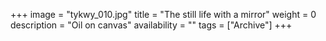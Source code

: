 +++
image = "tykwy_010.jpg"
title = "The still life with a mirror"
weight = 0
description = "Oil on canvas"
availability = ""
tags = ["Archive"]
+++
